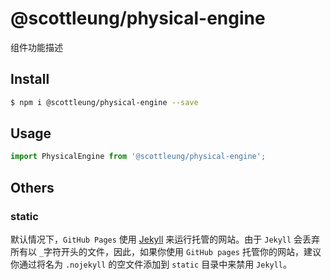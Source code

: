 # @scottleung/physical-engine

组件功能描述

## Install

```bash
$ npm i @scottleung/physical-engine --save
```

## Usage

```jsx
import PhysicalEngine from '@scottleung/physical-engine';
```

## Others

### static

默认情况下，`GitHub Pages` 使用 [Jekyll](https://jekyllrb.com/) 来运行托管的网站。由于 `Jekyll` 会丢弃所有以 `_`字符开头的文件，因此，如果你使用 `GitHub pages` 托管你的网站，建议你通过将名为 `.nojekyll` 的空文件添加到 `static` 目录中来禁用 `Jekyll`。